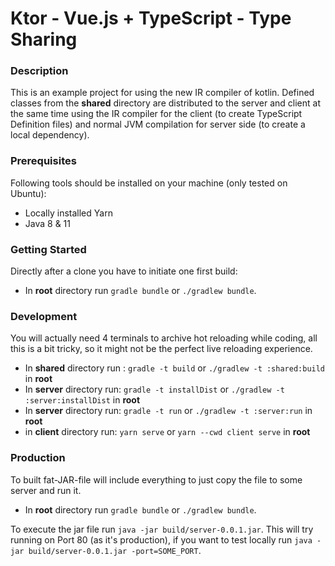 # Ktor - Vue.js + TypeScript - Type Sharing

### Description
This is an example project for using the new IR compiler of kotlin. Defined classes
from the <b>shared</b> directory are distributed to the server and client at the same time using the IR compiler for the client (to create TypeScript Definition files)
and normal JVM compilation for server side (to create a local dependency).

### Prerequisites
Following tools should be installed on your machine (only tested on Ubuntu):
- Locally installed Yarn
- Java 8 & 11

### Getting Started
Directly after a clone you have to initiate one first build:
- In <b>root</b> directory run `gradle bundle` or `./gradlew bundle`.

### Development

You will actually need 4 terminals to archive hot reloading while coding, all this is a bit tricky, so it might not be the perfect live reloading experience.

- In <b>shared</b> directory run : `gradle -t build` or `./gradlew -t :shared:build` in <b>root</b>
- In <b>server</b> directory run: `gradle -t installDist` or `./gradlew -t :server:installDist` in <b>root</b>
- In <b>server</b> directory run: `gradle -t run` or `./gradlew -t :server:run` in <b>root</b>
- in <b>client</b> directory run: `yarn serve` or `yarn --cwd client serve`  in <b>root</b>

### Production
To built fat-JAR-file will include everything to just copy the file to some server and run it.
-  In <b>root</b> directory run `gradle bundle` or `./gradlew bundle`.

To execute the jar file run `java -jar build/server-0.0.1.jar`. This will try running on Port 80 (as it's production),
  if you want to test locally run `java -jar build/server-0.0.1.jar -port=SOME_PORT`. 
